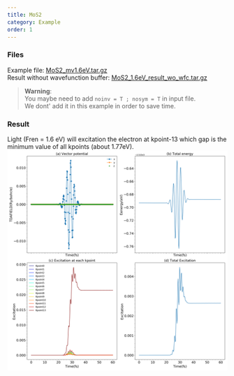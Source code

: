 ```yaml
---
title: MoS2
category: Example
order: 1
---
```



### Files
Example file: [MoS2_mv1.6eV.tar.gz](/files/2020/2020-04-19-example-mos2/MoS2_1.6eV.tar.gz)<br>
Result without wavefunction buffer: [MoS2_1.6eV_result_wo_wfc.tar.gz](/files/2020/2020-04-19-example-mos2/MoS2_1.6eV_result_wo_wfc.tar.gz)

> **Warning**:<br>
You maybe need to  add `noinv = T ; nosym = T` in input file. <br>
We dont' add it in this example in order to save time.


### Result
Light (Fren = 1.6 eV) will excitation the electron at kpoint-13 which gap is the minimum value of all kpoints (about 1.77eV).
![](/files/2020/2020-04-19-example-mos2/fig4.0_311.png)